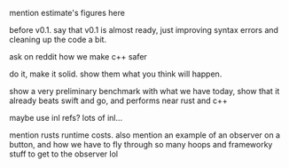 mention estimate\'s figures here

before v0.1. say that v0.1 is almost ready, just improving syntax errors
and cleaning up the code a bit.

ask on reddit how we make c++ safer

do it, make it solid. show them what you think will happen.

show a very preliminary benchmark with what we have today, show that it
already beats swift and go, and performs near rust and c++

maybe use inl refs? lots of inl\...

mention rusts runtime costs. also mention an example of an observer on a
button, and how we have to fly through so many hoops and frameworky
stuff to get to the observer lol
